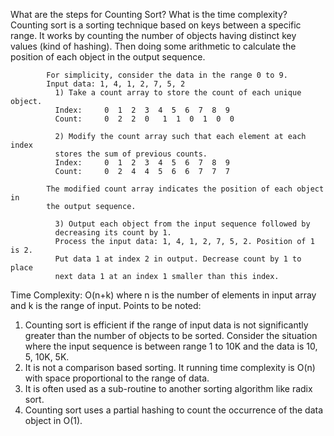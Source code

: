 What are the steps for Counting Sort? What is the time complexity?
Counting sort is a sorting technique based on keys between a specific range. It works by counting the number of objects having distinct key values (kind of hashing). Then doing some arithmetic to calculate the position of each object in the output sequence.

            For simplicity, consider the data in the range 0 to 9.
            Input data: 1, 4, 1, 2, 7, 5, 2
              1) Take a count array to store the count of each unique object.
              Index:     0  1  2  3  4  5  6  7  8  9
              Count:     0  2  2  0   1  1  0  1  0  0

              2) Modify the count array such that each element at each index
              stores the sum of previous counts.
              Index:     0  1  2  3  4  5  6  7  8  9
              Count:     0  2  4  4  5  6  6  7  7  7

            The modified count array indicates the position of each object in
            the output sequence.

              3) Output each object from the input sequence followed by
              decreasing its count by 1.
              Process the input data: 1, 4, 1, 2, 7, 5, 2. Position of 1 is 2.
              Put data 1 at index 2 in output. Decrease count by 1 to place
              next data 1 at an index 1 smaller than this index.
              
Time Complexity: O(n+k) where n is the number of elements in input array and k is the range of input.
Points to be noted:
1. Counting sort is efficient if the range of input data is not significantly greater than the number of objects to be sorted. Consider the situation where the input sequence is between range 1 to 10K and the data is 10, 5, 10K, 5K.
2. It is not a comparison based sorting. It running time complexity is O(n) with space proportional to the range of data.
3. It is often used as a sub-routine to another sorting algorithm like radix sort.
4. Counting sort uses a partial hashing to count the occurrence of the data object in O(1).
